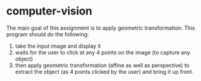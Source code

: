 # computer-vision

The main goal of this assignment is to apply geometric transformation. This program should do the following:
1) take the input image and display it
2) waits for the user to click at any 4 points on the image (to capture any object)
3) then apply geometric transformation (affine as well as perspective) to extract the object (as 4 points clicked by the user) and bring it up front.
